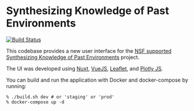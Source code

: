 # Synthesizing Knowledge of Past Environments

[![Build Status](https://travis-ci.com/openskope/skopeui.svg?branch=main)](https://travis-ci.com/openskope/skopeui)

This codebase provides a new user interface for the [NSF supported](https://www.openskope.org/skope-nsf-proposal) [Synthesizing Knowledge of Past Environments](https://www.openskope.org/) project.

The UI was developed using [Nuxt](https://nuxtjs.org/), [VueJS](https://vuejs.org/), [Leaflet](https://leafletjs.com/), and [Plotly JS](https://plotly.com/javascript/). 

You can build and run the application with Docker and docker-compose by running:

```
% ./build.sh dev # or 'staging' or 'prod'
% docker-compose up -d
```
